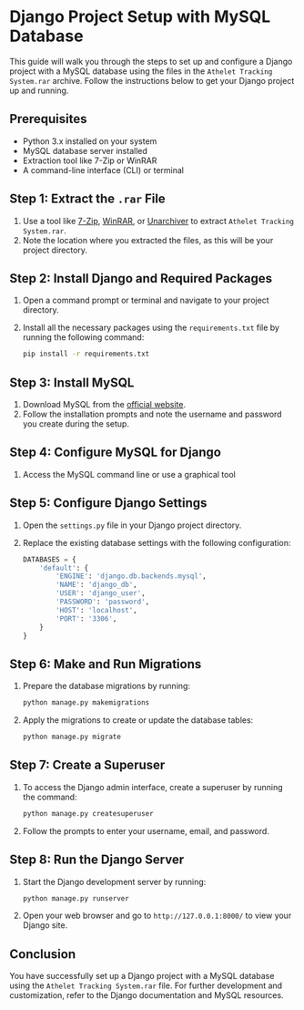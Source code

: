 # Django Project Setup with MySQL Database

This guide will walk you through the steps to set up and configure a Django project with a MySQL database using the files in the `Athelet Tracking System.rar` archive. Follow the instructions below to get your Django project up and running.

## Prerequisites

- Python 3.x installed on your system
- MySQL database server installed
- Extraction tool like 7-Zip or WinRAR
- A command-line interface (CLI) or terminal

## Step 1: Extract the `.rar` File

1. Use a tool like [7-Zip](https://www.7-zip.org/), [WinRAR](https://www.win-rar.com/), or [Unarchiver](https://theunarchiver.com/) to extract `Athelet Tracking System.rar`.
2. Note the location where you extracted the files, as this will be your project directory.

## Step 2: Install Django and Required Packages

1. Open a command prompt or terminal and navigate to your project directory.
2. Install all the necessary packages using the `requirements.txt` file by running the following command:

    ```bash
    pip install -r requirements.txt
    ```

## Step 3: Install MySQL

1. Download MySQL from the [official website](https://dev.mysql.com/downloads/mysql/).
2. Follow the installation prompts and note the username and password you create during the setup.

## Step 4: Configure MySQL for Django

1. Access the MySQL command line or use a graphical tool

## Step 5: Configure Django Settings

1. Open the `settings.py` file in your Django project directory.
2. Replace the existing database settings with the following configuration:

    ```python
    DATABASES = {
        'default': {
            'ENGINE': 'django.db.backends.mysql',
            'NAME': 'django_db',
            'USER': 'django_user',
            'PASSWORD': 'password',
            'HOST': 'localhost',
            'PORT': '3306',
        }
    }
    ```

## Step 6: Make and Run Migrations

1. Prepare the database migrations by running:

    ```bash
    python manage.py makemigrations
    ```

2. Apply the migrations to create or update the database tables:

    ```bash
    python manage.py migrate
    ```

## Step 7: Create a Superuser

1. To access the Django admin interface, create a superuser by running the command:

    ```bash
    python manage.py createsuperuser
    ```

2. Follow the prompts to enter your username, email, and password.

## Step 8: Run the Django Server

1. Start the Django development server by running:

    ```bash
    python manage.py runserver
    ```

2. Open your web browser and go to `http://127.0.0.1:8000/` to view your Django site.

## Conclusion

You have successfully set up a Django project with a MySQL database using the `Athelet Tracking System.rar` file. For further development and customization, refer to the Django documentation and MySQL resources.



